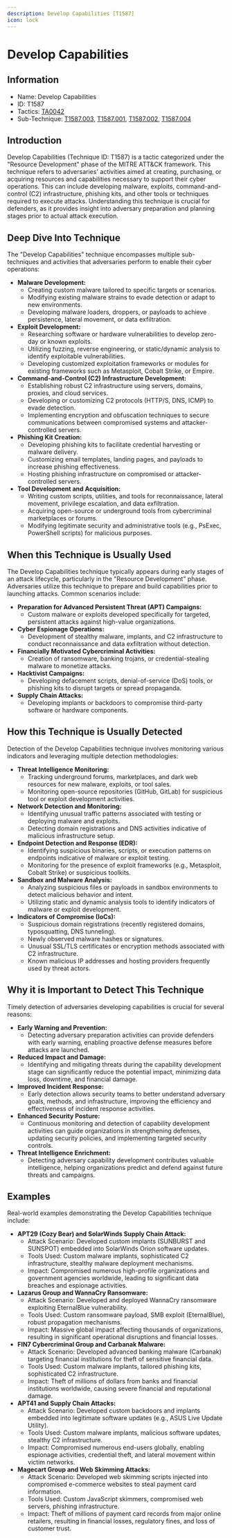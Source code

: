 ```yaml
---
description: Develop Capabilities [T1587]
icon: lock
---
```


# Develop Capabilities

## Information

- Name: Develop Capabilities
- ID: T1587
- Tactics: [TA0042](../TA0042/TA0042.md)
- Sub-Technique: [T1587.003](T1587.003.md), [T1587.001](T1587.001.md), [T1587.002](T1587.002.md), [T1587.004](T1587.004.md)

## Introduction

Develop Capabilities (Technique ID: T1587) is a tactic categorized under the "Resource Development" phase of the MITRE ATT\&CK framework. This technique refers to adversaries' activities aimed at creating, purchasing, or acquiring resources and capabilities necessary to support their cyber operations. This can include developing malware, exploits, command-and-control (C2) infrastructure, phishing kits, and other tools or techniques required to execute attacks. Understanding this technique is crucial for defenders, as it provides insight into adversary preparation and planning stages prior to actual attack execution.

## Deep Dive Into Technique

The "Develop Capabilities" technique encompasses multiple sub-techniques and activities that adversaries perform to enable their cyber operations:

- **Malware Development:**
  - Creating custom malware tailored to specific targets or scenarios.
  - Modifying existing malware strains to evade detection or adapt to new environments.
  - Developing malware loaders, droppers, or payloads to achieve persistence, lateral movement, or data exfiltration.
- **Exploit Development:**
  - Researching software or hardware vulnerabilities to develop zero-day or known exploits.
  - Utilizing fuzzing, reverse engineering, or static/dynamic analysis to identify exploitable vulnerabilities.
  - Developing customized exploitation frameworks or modules for existing frameworks such as Metasploit, Cobalt Strike, or Empire.
- **Command-and-Control (C2) Infrastructure Development:**
  - Establishing robust C2 infrastructure using servers, domains, proxies, and cloud services.
  - Developing or customizing C2 protocols (HTTP/S, DNS, ICMP) to evade detection.
  - Implementing encryption and obfuscation techniques to secure communications between compromised systems and attacker-controlled servers.
- **Phishing Kit Creation:**
  - Developing phishing kits to facilitate credential harvesting or malware delivery.
  - Customizing email templates, landing pages, and payloads to increase phishing effectiveness.
  - Hosting phishing infrastructure on compromised or attacker-controlled servers.
- **Tool Development and Acquisition:**
  - Writing custom scripts, utilities, and tools for reconnaissance, lateral movement, privilege escalation, and data exfiltration.
  - Acquiring open-source or underground tools from cybercriminal marketplaces or forums.
  - Modifying legitimate security and administrative tools (e.g., PsExec, PowerShell scripts) for malicious purposes.

## When this Technique is Usually Used

The Develop Capabilities technique typically appears during early stages of an attack lifecycle, particularly in the "Resource Development" phase. Adversaries utilize this technique to prepare and build capabilities prior to launching attacks. Common scenarios include:

- **Preparation for Advanced Persistent Threat (APT) Campaigns:**
  - Custom malware or exploits developed specifically for targeted, persistent attacks against high-value organizations.
- **Cyber Espionage Operations:**
  - Development of stealthy malware, implants, and C2 infrastructure to conduct reconnaissance and data exfiltration without detection.
- **Financially Motivated Cybercriminal Activities:**
  - Creation of ransomware, banking trojans, or credential-stealing malware to monetize attacks.
- **Hacktivist Campaigns:**
  - Developing defacement scripts, denial-of-service (DoS) tools, or phishing kits to disrupt targets or spread propaganda.
- **Supply Chain Attacks:**
  - Developing implants or backdoors to compromise third-party software or hardware components.

## How this Technique is Usually Detected

Detection of the Develop Capabilities technique involves monitoring various indicators and leveraging multiple detection methodologies:

- **Threat Intelligence Monitoring:**
  - Tracking underground forums, marketplaces, and dark web resources for new malware, exploits, or tool sales.
  - Monitoring open-source repositories (GitHub, GitLab) for suspicious tool or exploit development activities.
- **Network Detection and Monitoring:**
  - Identifying unusual traffic patterns associated with testing or deploying malware and exploits.
  - Detecting domain registrations and DNS activities indicative of malicious infrastructure setup.
- **Endpoint Detection and Response (EDR):**
  - Identifying suspicious binaries, scripts, or execution patterns on endpoints indicative of malware or exploit testing.
  - Monitoring for the presence of exploit frameworks (e.g., Metasploit, Cobalt Strike) or suspicious toolkits.
- **Sandbox and Malware Analysis:**
  - Analyzing suspicious files or payloads in sandbox environments to detect malicious behavior and intent.
  - Utilizing static and dynamic analysis tools to identify indicators of malware or exploit development.
- **Indicators of Compromise (IoCs):**
  - Suspicious domain registrations (recently registered domains, typosquatting, DNS tunneling).
  - Newly observed malware hashes or signatures.
  - Unusual SSL/TLS certificates or encryption methods associated with C2 infrastructure.
  - Known malicious IP addresses and hosting providers frequently used by threat actors.

## Why it is Important to Detect This Technique

Timely detection of adversaries developing capabilities is crucial for several reasons:

- **Early Warning and Prevention:**
  - Detecting adversary preparation activities can provide defenders with early warning, enabling proactive defense measures before attacks are launched.
- **Reduced Impact and Damage:**
  - Identifying and mitigating threats during the capability development stage can significantly reduce the potential impact, minimizing data loss, downtime, and financial damage.
- **Improved Incident Response:**
  - Early detection allows security teams to better understand adversary goals, methods, and infrastructure, improving the efficiency and effectiveness of incident response activities.
- **Enhanced Security Posture:**
  - Continuous monitoring and detection of capability development activities can guide organizations in strengthening defenses, updating security policies, and implementing targeted security controls.
- **Threat Intelligence Enrichment:**
  - Detecting adversary capability development contributes valuable intelligence, helping organizations predict and defend against future threats and campaigns.

## Examples

Real-world examples demonstrating the Develop Capabilities technique include:

- **APT29 (Cozy Bear) and SolarWinds Supply Chain Attack:**
  - Attack Scenario: Developed custom implants (SUNBURST and SUNSPOT) embedded into SolarWinds Orion software updates.
  - Tools Used: Custom malware implants, sophisticated C2 infrastructure, stealthy malware deployment mechanisms.
  - Impact: Compromised numerous high-profile organizations and government agencies worldwide, leading to significant data breaches and espionage activities.
- **Lazarus Group and WannaCry Ransomware:**
  - Attack Scenario: Developed and deployed WannaCry ransomware exploiting EternalBlue vulnerability.
  - Tools Used: Custom ransomware payload, SMB exploit (EternalBlue), robust propagation mechanisms.
  - Impact: Massive global impact affecting thousands of organizations, resulting in significant operational disruptions and financial losses.
- **FIN7 Cybercriminal Group and Carbanak Malware:**
  - Attack Scenario: Developed advanced banking malware (Carbanak) targeting financial institutions for theft of sensitive financial data.
  - Tools Used: Custom malware implants, tailored phishing kits, sophisticated C2 infrastructure.
  - Impact: Theft of millions of dollars from banks and financial institutions worldwide, causing severe financial and reputational damage.
- **APT41 and Supply Chain Attacks:**
  - Attack Scenario: Developed custom backdoors and implants embedded into legitimate software updates (e.g., ASUS Live Update Utility).
  - Tools Used: Custom malware implants, malicious software updates, stealthy C2 infrastructure.
  - Impact: Compromised numerous end-users globally, enabling espionage activities, credential theft, and lateral movement within victim networks.
- **Magecart Group and Web Skimming Attacks:**
  - Attack Scenario: Developed web skimming scripts injected into compromised e-commerce websites to steal payment card information.
  - Tools Used: Custom JavaScript skimmers, compromised web servers, phishing infrastructure.
  - Impact: Theft of millions of payment card records from major online retailers, resulting in financial losses, regulatory fines, and loss of customer trust.
